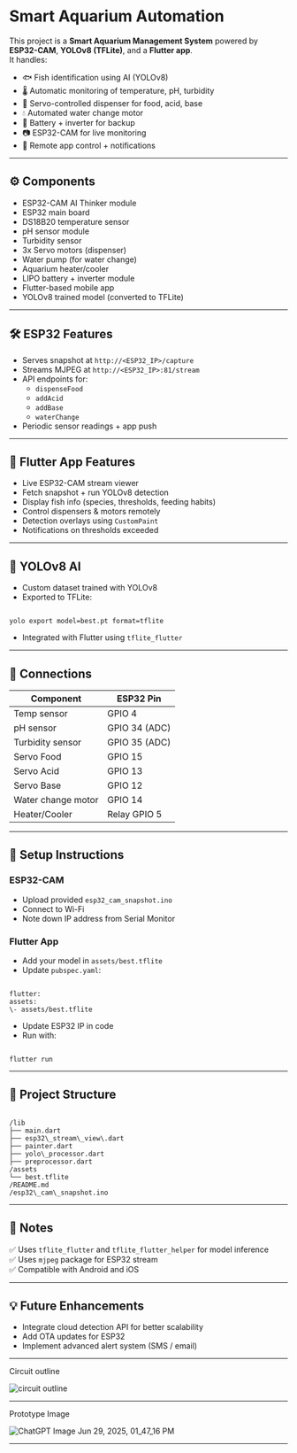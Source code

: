 
# Smart Aquarium Automation

This project is a **Smart Aquarium Management System** powered by **ESP32-CAM**, **YOLOv8 (TFLite)**, and a **Flutter app**.  
It handles:
- 🐟 Fish identification using AI (YOLOv8)
- 🌡 Automatic monitoring of temperature, pH, turbidity
- 🤖 Servo-controlled dispenser for food, acid, base
- 💧 Automated water change motor
- 🔋 Battery + inverter for backup
- 📷 ESP32-CAM for live monitoring
- 📱 Remote app control + notifications

---

## ⚙ **Components**
- ESP32-CAM AI Thinker module
- ESP32 main board
- DS18B20 temperature sensor
- pH sensor module
- Turbidity sensor
- 3x Servo motors (dispenser)
- Water pump (for water change)
- Aquarium heater/cooler
- LIPO battery + inverter module
- Flutter-based mobile app
- YOLOv8 trained model (converted to TFLite)

---

## 🛠 **ESP32 Features**
- Serves snapshot at `http://<ESP32_IP>/capture`
- Streams MJPEG at `http://<ESP32_IP>:81/stream`
- API endpoints for:
  - `dispenseFood`
  - `addAcid`
  - `addBase`
  - `waterChange`
- Periodic sensor readings + app push

---

## 📱 **Flutter App Features**
- Live ESP32-CAM stream viewer
- Fetch snapshot + run YOLOv8 detection
- Display fish info (species, thresholds, feeding habits)
- Control dispensers & motors remotely
- Detection overlays using `CustomPaint`
- Notifications on thresholds exceeded

---

## 🧠 **YOLOv8 AI**
- Custom dataset trained with YOLOv8
- Exported to TFLite:  
```

yolo export model=best.pt format=tflite

```
- Integrated with Flutter using `tflite_flutter`

---

## 🔌 **Connections**
| Component | ESP32 Pin |
|------------|-----------|
| Temp sensor | GPIO 4 |
| pH sensor | GPIO 34 (ADC) |
| Turbidity sensor | GPIO 35 (ADC) |
| Servo Food | GPIO 15 |
| Servo Acid | GPIO 13 |
| Servo Base | GPIO 12 |
| Water change motor | GPIO 14 |
| Heater/Cooler | Relay GPIO 5 |

---

## 🚀 **Setup Instructions**
### ESP32-CAM
- Upload provided `esp32_cam_snapshot.ino`
- Connect to Wi-Fi
- Note down IP address from Serial Monitor

### Flutter App
- Add your model in `assets/best.tflite`
- Update `pubspec.yaml`:
```

flutter:
assets:
\- assets/best.tflite

```
- Update ESP32 IP in code
- Run with:
```

flutter run

```

---

## 📂 **Project Structure**
```

/lib
├── main.dart
├── esp32\_stream\_view\.dart
├── painter.dart
├── yolo\_processor.dart
├── preprocessor.dart
/assets
└── best.tflite
/README.md
/esp32\_cam\_snapshot.ino

```

---

## 📌 **Notes**
✅ Uses `tflite_flutter` and `tflite_flutter_helper` for model inference  
✅ Uses `mjpeg` package for ESP32 stream  
✅ Compatible with Android and iOS  

---

## 💡 **Future Enhancements**
- Integrate cloud detection API for better scalability
- Add OTA updates for ESP32
- Implement advanced alert system (SMS / email)

---

Circuit outline

![circuit outline](https://github.com/user-attachments/assets/388d0720-fc29-4f49-b6e2-b4ed3c6afafe)

---

Prototype Image

![ChatGPT Image Jun 29, 2025, 01_47_16 PM](https://github.com/user-attachments/assets/cf494f44-c472-45ae-9333-b12630e216f2)

---

